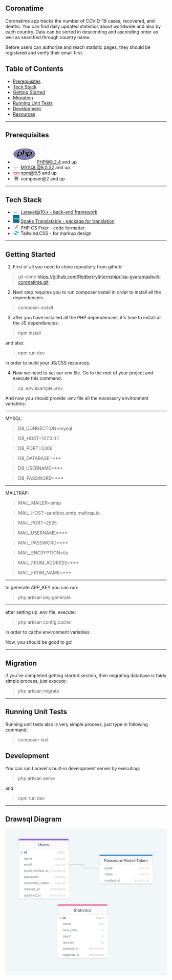 ## Coronatime

Coronatime app tracks the number of COVID-19 cases, recovered, and deaths. You can find daily updated statistics about worldwide and also by each country. Data can be sorted in descending and ascending order as well as searched through country name.

Before users can authorize and reach statistic pages, they should be registered and verify their email first.

## Table of Contents

-   <a href="#prerequisites">Prerequisites</a>
-   <a  href="#tech-stack">Tech Stack</a>
-   <a  href="#getting-started">Getting Started</a>
-   <a  href="#migration">Migration</a>
-   <a  href="#running-unit-tests">Running Unit Tests</a>
-   <a  href="#development">Development</a>
-   <a  href="#drawsql-diagram">Resources</a>

---

## Prerequisites

-   <img src="readme/assets/php.svg"> PHP@8.2.4 and up
-   <img width="20" src="readme/assets/mysql.png"> MYSQL@8.0.32 and up
-   <img width="20" src="readme/assets/npm.png"> npm@9.5 and up
-   <img width="20" src="readme/assets/composer.png"> composer@2 and up

---

## Tech Stack

-   <img width="20" src="readme/assets/mysql.png">
    <a target="_blank" href="https://laravel.com/docs/10.x/installation">
    Laravel@10.x - back-end framework
    </a>

-   <img width="20" height="25" src="readme/assets/spatie.png">
    <a target="_blank" href="https://github.com/spatie/laravel-translatable">
    Spatie Translatable - package for translation
    </a>

-   <img width="20" src="readme/assets/cs-fixer.png">
    <a target="_blank" htef="https://redberry.gitbook.io/resources/laravel/php-is-linteri">
    PHP CS Fixer - code formatter
    </a>

-   <img width="20" src="readme/assets/tailwind.png">
    <a target="_blank" htef="https://tailwindcss.com/">
    Tailwind.CSS - for markup design
    </a>

---

## Getting Started

1. First of all you need to clone repository from github:

> git clone https://github.com/RedberryInternship/lika-gvaramashvili-coronatime.git

2. Next step requires you to run composer install in order to install all the dependencies.

> composer install

3. after you have installed all the PHP dependencies, it's time to install all the JS dependencies:

> npm install

and also:

> npm run dev

in order to build your JS/CSS resources.

4. Now we need to set our env file. Go to the root of your project and execute this command.

> cp .env.example .env

And now you should provide .env file all the necessary environment variables:

---

MYSQL:

> DB_CONNECTION=mysql

> DB_HOST=127.0.0.1

> DB_PORT=3306

> DB_DATABASE=\*\*\*

> DB_USERNAME=\*\*\*

> DB_PASSWORD=\*\*\*

---

MAILTRAP:

> MAIL_MAILER=smtp

> MAIL_HOST=sandbox.smtp.mailtrap.io

> MAIL_PORT=2525

> MAIL_USERNAME=\*\*\*

> MAIL_PASSWORD=\*\*\*

> MAIL_ENCRYPTION=tls

> MAIL_FROM_ADDRESS=\*\*\*

> MAIL_FROM_NAME=\*\*\*

---

to generate APP_KEY you can run:

> php artisan key:generate

---

after setting up .env file, execute:

> php artisan config:cache

in order to cache environment variables.

Now, you should be good to go!

---

## Migration

if you've completed getting started section, then migrating database is fairly simple process, just execute:

> php artisan migrate

---

## Running Unit Tests

Running unit tests also is very simple process, just type in following command:

> composer test

## Development

You can run Laravel's built-in development server by executing:

> php artisan serve

and

> npm run dev

---

## Drawsql Diagram

<img width="600" src="readme/assets/drawsql.PNG">
